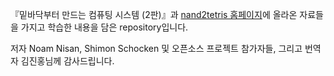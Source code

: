 『밑바닥부터 만드는 컴퓨팅 시스템 (2판)』과 [nand2tetris 홈페이지](https://www.nand2tetris.org/, "nand2tetris.org")에 올라온 자료들을 가지고 학습한 내용을 담은 repository입니다.

저자 Noam Nisan, Shimon Schocken 및 오픈소스 프로젝트 참가자들, 그리고 번역자 김진홍님께 감사드립니다.